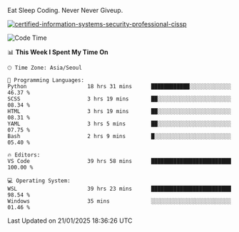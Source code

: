 Eat Sleep Coding.
Never Never Giveup.

[![certified-information-systems-security-professional-cissp](https://user-images.githubusercontent.com/44606727/157613689-acd84ec6-5f8f-4e79-89d9-a8d51f033634.png)](https://www.credly.com/badges/f394a010-85a0-450b-9136-8043af01d71c/public_url)

<!--START_SECTION:waka-->
![Code Time](http://img.shields.io/badge/Code%20Time-3%2C786%20hrs%2043%20mins-blue)

📊 **This Week I Spent My Time On** 

```text
🕑︎ Time Zone: Asia/Seoul

💬 Programming Languages: 
Python                   18 hrs 31 mins      ████████████░░░░░░░░░░░░░   46.37 % 
SCSS                     3 hrs 19 mins       ██░░░░░░░░░░░░░░░░░░░░░░░   08.34 % 
HTML                     3 hrs 19 mins       ██░░░░░░░░░░░░░░░░░░░░░░░   08.31 % 
YAML                     3 hrs 5 mins        ██░░░░░░░░░░░░░░░░░░░░░░░   07.75 % 
Bash                     2 hrs 9 mins        █░░░░░░░░░░░░░░░░░░░░░░░░   05.40 % 

🔥 Editors: 
VS Code                  39 hrs 58 mins      █████████████████████████   100.00 % 

💻 Operating System: 
WSL                      39 hrs 23 mins      █████████████████████████   98.54 % 
Windows                  35 mins             ░░░░░░░░░░░░░░░░░░░░░░░░░   01.46 % 
```


 Last Updated on 21/01/2025 18:36:26 UTC
<!--END_SECTION:waka-->
